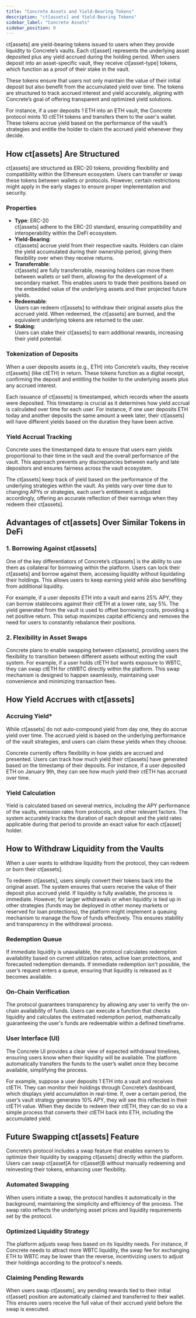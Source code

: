 ```yaml
---
title: "Concrete Assets and Yield-Bearing Tokens"
description: "ct[assets] and Yield-Bearing Tokens"
sidebar_label: "Concrete Assets"
sidebar_position: 0
---
```


ct[assets] are yield-bearing tokens issued to users when they provide liquidity to Concrete’s vaults.  Each ct[asset] represents the underlying asset deposited plus any yield accrued during the holding period. When users deposit into an asset-specific vault, they receive ct[asset-type] tokens, which function as a proof of their stake in the vault.

These tokens ensure that users not only maintain the value of their initial deposit but also benefit from the accumulated yield over time. The tokens are structured to track accrued interest and yield accurately, aligning with Concrete’s goal of offering transparent and optimized yield solutions.

For instance, if a user deposits 1 ETH into an ETH vault, the Concrete protocol mints 10 ctETH tokens and transfers them to the user's wallet. These tokens accrue yield based on the performance of the vault’s strategies and entitle the holder to claim the accrued yield whenever they decide.

## How ct[assets] Are Structured

ct[assets] are structured as ERC-20 tokens, providing flexibility and compatibility within the Ethereum ecosystem. Users can transfer or swap these tokens between wallets or protocols. However, certain restrictions might apply in the early stages to ensure proper implementation and security.

### Properties

- **Type**: ERC-20  
  ct[assets] adhere to the ERC-20 standard, ensuring compatibility and interoperability within the DeFi ecosystem.
- **Yield-Bearing**:  
  ct[assets] accrue yield from their respective vaults. Holders can claim the yield accumulated during their ownership period, giving them flexibility over when they receive returns.
- **Transferrable**:  
  ct[assets] are fully transferrable, meaning holders can move them between wallets or sell them, allowing for the development of a secondary market. This enables users to trade their positions based on the embedded value of the underlying assets and their projected future yields.
- **Redeemable**:  
  Users can redeem ct[assets] to withdraw their original assets plus the accrued yield. When redeemed, the ct[assets] are burned, and the equivalent underlying tokens are returned to the user.
- **Staking**:  
  Users can stake their ct[assets] to earn additional rewards, increasing their yield potential.

### Tokenization of Deposits

When a user deposits assets (e.g., ETH) into Concrete’s vaults, they receive ct[assets] (like ctETH) in return. These tokens function as a digital receipt, confirming the deposit and entitling the holder to the underlying assets plus any accrued interest.

Each issuance of ct[assets] is timestamped, which records when the assets were deposited. This timestamp is crucial as it determines how yield accrual is calculated over time for each user. For instance, if one user deposits ETH today and another deposits the same amount a week later, their ct[assets] will have different yields based on the duration they have been active.

### Yield Accrual Tracking

Concrete uses the timestamped data to ensure that users earn yields proportional to their time in the vault and the overall performance of the vault. This approach prevents any discrepancies between early and late depositors and ensures fairness across the vault ecosystem.

The ct[assets] keep track of yield based on the performance of the underlying strategies within the vault. As yields vary over time due to changing APYs or strategies, each user’s entitlement is adjusted accordingly, offering an accurate reflection of their earnings when they redeem their ct[assets].

## Advantages of ct[assets] Over Similar Tokens in DeFi

### 1. Borrowing Against ct[assets]

One of the key differentiators of Concrete’s ct[assets] is the ability to use them as collateral for borrowing within the platform. Users can lock their ct[assets] and borrow against them, accessing liquidity without liquidating their holdings. This allows users to keep earning yield while also benefiting from additional liquidity.

For example, if a user deposits ETH into a vault and earns 25% APY, they can borrow stablecoins against their ctETH at a lower rate, say 5%. The yield generated from the vault is used to offset borrowing costs, providing a net positive return. This setup maximizes capital efficiency and removes the need for users to constantly rebalance their positions.

### 2. Flexibility in Asset Swaps

Concrete plans to enable swapping between ct[assets], providing users the flexibility to transition between different assets without exiting the vault system. For example, if a user holds ctETH but wants exposure to WBTC, they can swap ctETH for ctWBTC directly within the platform. This swap mechanism is designed to happen seamlessly, maintaining user convenience and minimizing transaction fees.

## How Yield Accrues with ct[assets]

### Accruing Yield*

While ct[assets] do not auto-compound yield from day one, they do accrue yield over time. The accrued yield is based on the underlying performance of the vault strategies, and users can claim these yields when they choose.

Concrete currently offers flexibility in how yields are accrued and presented. Users can track how much yield their ct[assets] have generated based on the timestamp of their deposits. For instance, if a user deposited ETH on January 9th, they can see how much yield their ctETH has accrued over time.

### Yield Calculation

Yield is calculated based on several metrics, including the APY performance of the vaults, emission rates from protocols, and other relevant factors. The system accurately tracks the duration of each deposit and the yield rates applicable during that period to provide an exact value for each ct[asset] holder.


## How to Withdraw Liquidity from the Vaults

When a user wants to withdraw liquidity from the protocol, they can redeem or burn their ct[assets].

To redeem ct[assets], users simply convert their tokens back into the original asset. The system ensures that users receive the value of their deposit plus accrued yield. If liquidity is fully available, the process is immediate. However, for larger withdrawals or when liquidity is tied up in other strategies (funds may be deployed in other money markets or reserved for loan protections), the platform might implement a queuing mechanism to manage the flow of funds effectively. This ensures stability and transparency in the withdrawal process.

### Redemption Queue  

If immediate liquidity is unavailable, the protocol calculates redemption availability based on current utilization rates, active loan protections, and forecasted redemption demands. If immediate redemption isn't possible, the user’s request enters a queue, ensuring that liquidity is released as it becomes available.

### On-Chain Verification

The protocol guarantees transparency by allowing any user to verify the on-chain availability of funds. Users can execute a function that checks liquidity and calculates the estimated redemption period, mathematically guaranteeing the user's funds are redeemable within a defined timeframe.

### User Interface (UI)

The Concrete UI provides a clear view of expected withdrawal timelines, ensuring users know when their liquidity will be available. The platform automatically transfers the funds to the user’s wallet once they become available, simplifying the process.

For example, suppose a user deposits 1 ETH into a vault and receives ctETH. They can monitor their holdings through Concrete’s dashboard, which displays yield accumulation in real-time. If, over a certain period, the user’s vault strategy generates 10% APY, they will see this reflected in their ctETH value. When they decide to redeem their ctETH, they can do so via a simple process that converts their ctETH back into ETH, including the accumulated yield.

## Future Swapping ct[assets] Feature

Concrete’s protocol includes a swap feature that enables earners to optimize their liquidity by swapping ct[assets] directly within the platform. Users can swap ct[asset]A for ct[asset]B without manually redeeming and reinvesting their tokens, enhancing user flexibility.

### Automated Swapping

When users initiate a swap, the protocol handles it automatically in the background, maintaining the simplicity and efficiency of the process. The swap ratio reflects the underlying asset prices and liquidity requirements set by the protocol.

### Optimized Liquidity Strategy

The platform adjusts swap fees based on its liquidity needs. For instance, if Concrete needs to attract more WBTC liquidity, the swap fee for exchanging ETH to WBTC may be lower than the reverse, incentivizing users to adjust their holdings according to the protocol's needs.

### Claiming Pending Rewards

When users swap ct[assets], any pending rewards tied to their initial ct[asset] position are automatically claimed and transferred to their wallet. This ensures users receive the full value of their accrued yield before the swap is executed.
